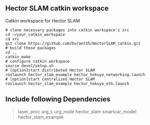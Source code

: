 ## Hector SLAM catkin workspace
Catkin workspace for Hector SLAM
```shell
# clone necessary packages into catkin workspace's src
cd ~/your_catkin_workspace
cd src
git clone https://github.com/Durant35/HectorSLAM_catkin.git
# build those packages
cd ..
catkin_make
# configure catkin workspace
source devel/setup.sh
# [option]start distributed Hector SLAM
roslaunch hector_slam_example hector_hokuyo_networking.launch
# [option]start centralized Hector SLAM
roslaunch hector_slam_example hector_hokuyo_eth.launch
```

## Include following Dependencies
> laser_proc
> urg_c
> urg_node
> hector_slam
> smartcar_model
> hector_slam_example
